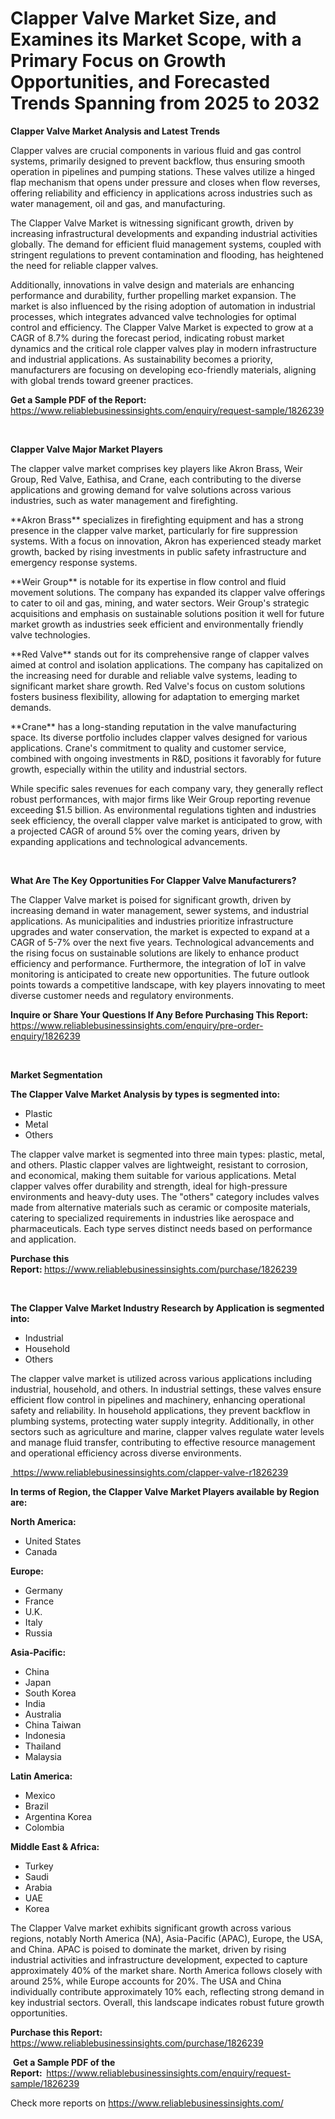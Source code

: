 <p><h1>Clapper Valve Market Size, and Examines its Market Scope, with a Primary Focus on Growth Opportunities, and Forecasted Trends Spanning from 2025 to 2032</h1></p><p><strong>Clapper Valve Market Analysis and Latest Trends</strong></p>
<p><p>Clapper valves are crucial components in various fluid and gas control systems, primarily designed to prevent backflow, thus ensuring smooth operation in pipelines and pumping stations. These valves utilize a hinged flap mechanism that opens under pressure and closes when flow reverses, offering reliability and efficiency in applications across industries such as water management, oil and gas, and manufacturing.</p><p>The Clapper Valve Market is witnessing significant growth, driven by increasing infrastructural developments and expanding industrial activities globally. The demand for efficient fluid management systems, coupled with stringent regulations to prevent contamination and flooding, has heightened the need for reliable clapper valves. </p><p>Additionally, innovations in valve design and materials are enhancing performance and durability, further propelling market expansion. The market is also influenced by the rising adoption of automation in industrial processes, which integrates advanced valve technologies for optimal control and efficiency. The Clapper Valve Market is expected to grow at a CAGR of 8.7% during the forecast period, indicating robust market dynamics and the critical role clapper valves play in modern infrastructure and industrial applications. As sustainability becomes a priority, manufacturers are focusing on developing eco-friendly materials, aligning with global trends toward greener practices.</p></p>
<p><strong>Get a Sample PDF of the Report:&nbsp;</strong> <a href="https://www.reliablebusinessinsights.com/enquiry/request-sample/1826239?utm_campaign=3048&utm_medium=2&utm_source=Github&utm_content=ia&utm_term=09042025&utm_id=clapper-valve">https://www.reliablebusinessinsights.com/enquiry/request-sample/1826239</a></p>
<p>&nbsp;</p>
<p><strong>Clapper Valve Major Market Players</strong></p>
<p><p>The clapper valve market comprises key players like Akron Brass, Weir Group, Red Valve, Eathisa, and Crane, each contributing to the diverse applications and growing demand for valve solutions across various industries, such as water management and firefighting.</p><p>**Akron Brass** specializes in firefighting equipment and has a strong presence in the clapper valve market, particularly for fire suppression systems. With a focus on innovation, Akron has experienced steady market growth, backed by rising investments in public safety infrastructure and emergency response systems.</p><p>**Weir Group** is notable for its expertise in flow control and fluid movement solutions. The company has expanded its clapper valve offerings to cater to oil and gas, mining, and water sectors. Weir Group's strategic acquisitions and emphasis on sustainable solutions position it well for future market growth as industries seek efficient and environmentally friendly valve technologies.</p><p>**Red Valve** stands out for its comprehensive range of clapper valves aimed at control and isolation applications. The company has capitalized on the increasing need for durable and reliable valve systems, leading to significant market share growth. Red Valve's focus on custom solutions fosters business flexibility, allowing for adaptation to emerging market demands.</p><p>**Crane** has a long-standing reputation in the valve manufacturing space. Its diverse portfolio includes clapper valves designed for various applications. Crane's commitment to quality and customer service, combined with ongoing investments in R&D, positions it favorably for future growth, especially within the utility and industrial sectors.</p><p>While specific sales revenues for each company vary, they generally reflect robust performances, with major firms like Weir Group reporting revenue exceeding $1.5 billion. As environmental regulations tighten and industries seek efficiency, the overall clapper valve market is anticipated to grow, with a projected CAGR of around 5% over the coming years, driven by expanding applications and technological advancements.</p></p>
<p>&nbsp;</p>
<p><strong>What Are The Key Opportunities For Clapper Valve Manufacturers?</strong></p>
<p><p>The Clapper Valve market is poised for significant growth, driven by increasing demand in water management, sewer systems, and industrial applications. As municipalities and industries prioritize infrastructure upgrades and water conservation, the market is expected to expand at a CAGR of 5-7% over the next five years. Technological advancements and the rising focus on sustainable solutions are likely to enhance product efficiency and performance. Furthermore, the integration of IoT in valve monitoring is anticipated to create new opportunities. The future outlook points towards a competitive landscape, with key players innovating to meet diverse customer needs and regulatory environments.</p></p>
<p><strong>Inquire or Share Your Questions If Any Before Purchasing This Report:</strong> <a href="https://www.reliablebusinessinsights.com/enquiry/pre-order-enquiry/1826239?utm_campaign=3048&utm_medium=2&utm_source=Github&utm_content=ia&utm_term=09042025&utm_id=clapper-valve">https://www.reliablebusinessinsights.com/enquiry/pre-order-enquiry/1826239</a></p>
<p>&nbsp;</p>
<p><strong>Market Segmentation</strong></p>
<p><strong>The Clapper Valve Market Analysis by types is segmented into:</strong></p>
<p><ul><li>Plastic</li><li>Metal</li><li>Others</li></ul></p>
<p><p>The clapper valve market is segmented into three main types: plastic, metal, and others. Plastic clapper valves are lightweight, resistant to corrosion, and economical, making them suitable for various applications. Metal clapper valves offer durability and strength, ideal for high-pressure environments and heavy-duty uses. The "others" category includes valves made from alternative materials such as ceramic or composite materials, catering to specialized requirements in industries like aerospace and pharmaceuticals. Each type serves distinct needs based on performance and application.</p></p>
<p><strong>Purchase this Report:&nbsp;</strong><a href="https://www.reliablebusinessinsights.com/purchase/1826239?utm_campaign=3048&utm_medium=2&utm_source=Github&utm_content=ia&utm_term=09042025&utm_id=clapper-valve">https://www.reliablebusinessinsights.com/purchase/1826239</a></p>
<p>&nbsp;</p>
<p><strong>The Clapper Valve Market Industry Research by Application is segmented into:</strong></p>
<p><ul><li>Industrial</li><li>Household</li><li>Others</li></ul></p>
<p><p>The clapper valve market is utilized across various applications including industrial, household, and others. In industrial settings, these valves ensure efficient flow control in pipelines and machinery, enhancing operational safety and reliability. In household applications, they prevent backflow in plumbing systems, protecting water supply integrity. Additionally, in other sectors such as agriculture and marine, clapper valves regulate water levels and manage fluid transfer, contributing to effective resource management and operational efficiency across diverse environments.</p></p>
<p><a href="https://www.reliablebusinessinsights.com/clapper-valve-r1826239?utm_campaign=3048&utm_medium=2&utm_source=Github&utm_content=ia&utm_term=09042025&utm_id=clapper-valve">&nbsp;https://www.reliablebusinessinsights.com/clapper-valve-r1826239</a></p>
<p><strong>In terms of Region, the Clapper Valve Market Players available by Region are:</strong></p>
<p>
    <p> <strong> North America: </strong>
        <ul>
            <li>United States</li>
            <li>Canada</li>
        </ul>
        </p> 
    <p> <strong> Europe: </strong>
        <ul>
            <li>Germany</li>
            <li>France</li>
            <li>U.K.</li>
            <li>Italy</li>
            <li>Russia</li>
        </ul>
        </p> 
    <p> <strong> Asia-Pacific: </strong>
        <ul>
            <li>China</li>
            <li>Japan</li>
            <li>South Korea</li>
            <li>India</li>
            <li>Australia</li>
            <li>China Taiwan</li>
            <li>Indonesia</li>
            <li>Thailand</li>
            <li>Malaysia</li>
        </ul>
        </p> 
    <p> <strong> Latin America: </strong>
        <ul>
            <li>Mexico</li>
            <li>Brazil</li>
            <li>Argentina Korea</li>
            <li>Colombia</li>
        </ul>
        </p> 
    <p> <strong> Middle East & Africa: </strong>
        <ul>
            <li>Turkey</li>
            <li>Saudi</li>
            <li>Arabia</li>
            <li>UAE</li>
            <li>Korea</li>
        </ul>
    </p>
    </p>
<p><p>The Clapper Valve market exhibits significant growth across various regions, notably North America (NA), Asia-Pacific (APAC), Europe, the USA, and China. APAC is poised to dominate the market, driven by rising industrial activities and infrastructure development, expected to capture approximately 40% of the market share. North America follows closely with around 25%, while Europe accounts for 20%. The USA and China individually contribute approximately 10% each, reflecting strong demand in key industrial sectors. Overall, this landscape indicates robust future growth opportunities.</p></p>
<p><strong>Purchase this Report: </strong><a href="https://www.reliablebusinessinsights.com/purchase/1826239?utm_campaign=3048&utm_medium=2&utm_source=Github&utm_content=ia&utm_term=09042025&utm_id=clapper-valve">https://www.reliablebusinessinsights.com/purchase/1826239</a></p>
<p>&nbsp;<strong>Get a Sample PDF of the Report:&nbsp;&nbsp;</strong><a href="https://www.reliablebusinessinsights.com/enquiry/request-sample/1826239?utm_campaign=3048&utm_medium=2&utm_source=Github&utm_content=ia&utm_term=09042025&utm_id=clapper-valve">https://www.reliablebusinessinsights.com/enquiry/request-sample/1826239</a></p>
<p><strong></strong></p>
<p>Check more reports on <a href="https://www.reliablebusinessinsights.com/?utm_campaign=3048&utm_medium=2&utm_source=Github&utm_content=ia&utm_term=09042025&utm_id=clapper-valve">https://www.reliablebusinessinsights.com/</a></p>